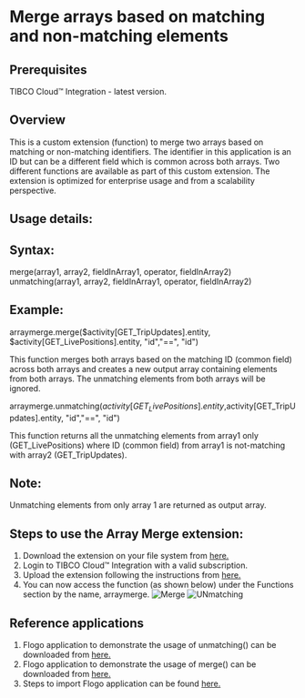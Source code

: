 # Merge arrays based on matching and non-matching elements

## Prerequisites
TIBCO Cloud™ Integration - latest version. 

## Overview
This is a custom extension (function) to merge two arrays based on matching or non-matching identifiers. The identifier in this application is an ID but can be a different field which is common across both arrays. Two different functions are available as part of this custom extension. The extension is optimized for enterprise usage and from a scalability perspective.

## Usage details:

## Syntax:
merge(array1, array2, fieldInArray1, operator, fieldInArray2)
unmatching(array1, array2, fieldInArray1, operator, fieldInArray2)

## Example:
arraymerge.merge($activity[GET_TripUpdates].entity, $activity[GET_LivePositions].entity, "id","==", "id")

This function merges both arrays based on the matching ID (common field) across both arrays and creates a new output array containing elements from both arrays. The unmatching elements from both arrays will be ignored.

arraymerge.unmatching($activity[GET_LivePositions].entity,$activity[GET_TripUpdates].entity, "id","==", "id")

This function returns all the unmatching elements from array1 only (GET_LivePositions) where ID (common field) from array1 is not-matching with array2 (GET_TripUpdates). 

## Note: 
Unmatching elements from only array 1 are returned as output array. 

## Steps to use the Array Merge extension:
1. Download the extension on your file system from [here.](https://github.com/TIBCOSoftware/tci-flogo/blob/master/samples/extensions/ArrayMergeOperaton/array_merge.zip)
2. Login to TIBCO Cloud™ Integration with a valid subscription. 
3. Upload the extension following the instructions from [here.](https://github.com/TIBCOSoftware/tci-flogo/blob/master/samples/extensions/Readme.md)
4. You can now access the function (as shown below) under the Functions section by the name, arraymerge.
![Merge](https://user-images.githubusercontent.com/17696107/114054736-bf3ad480-98ad-11eb-95e9-fda67a34eb24.png)
![UNmatching](https://user-images.githubusercontent.com/17696107/114054966-f315fa00-98ad-11eb-8960-fd08f76b40a1.png)

## Reference applications 
1. Flogo application to demonstrate the usage of unmatching() can be downloaded from [here.](https://github.com/TIBCOSoftware/tci-flogo/blob/master/samples/app-dev/Array-Operations/Find_NonCommonArrayElement-UsingCustomExtension/FindNonCommon_ArrayElement_UsingCustomExtension.json)
2. Flogo application to demonstrate the usage of merge() can be downloaded from [here.](https://github.com/TIBCOSoftware/tci-flogo/blob/master/samples/app-dev/Array-Operations/FindCommonArrayElement-UsingCustomExtension/FindCommon_ArrayElement-UsingCustomExtension.json)
3. Steps to import Flogo application can be found [here.](https://github.com/TIBCOSoftware/tci-flogo/tree/master/samples/app-dev)

